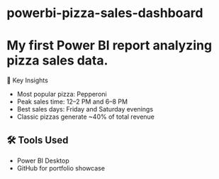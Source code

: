 # powerbi-pizza-sales-dashboard
# My first Power BI report analyzing pizza sales data.
🔑 Key Insights
- Most popular pizza: Pepperoni
- Peak sales time: 12–2 PM and 6–8 PM
- Best sales days: Friday and Saturday evenings
- Classic pizzas generate ~40% of total revenue

## 🛠️ Tools Used
- Power BI Desktop
- GitHub for portfolio showcase
